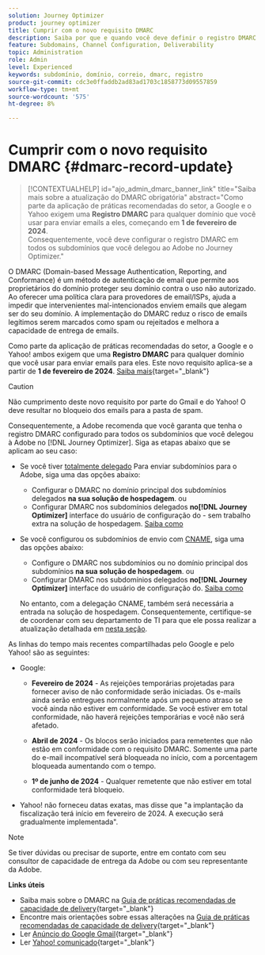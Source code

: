 ```yaml
---
solution: Journey Optimizer
product: journey optimizer
title: Cumprir com o novo requisito DMARC
description: Saiba por que e quando você deve definir o registro DMARC no Journey Optimizer
feature: Subdomains, Channel Configuration, Deliverability
topic: Administration
role: Admin
level: Experienced
keywords: subdomínio, domínio, correio, dmarc, registro
source-git-commit: cdc3e0ffaddb2ad83ad1703c1858773d09557859
workflow-type: tm+mt
source-wordcount: '575'
ht-degree: 8%

---
```


# Cumprir com o novo requisito DMARC {#dmarc-record-update}

>[!CONTEXTUALHELP]
>id="ajo_admin_dmarc_banner_link"
>title="Saiba mais sobre a atualização do DMARC obrigatória"
>abstract="Como parte da aplicação de práticas recomendadas do setor, a Google e o Yahoo exigem uma **Registro DMARC** para qualquer domínio que você usar para enviar emails a eles, começando em **1 de fevereiro de 2024**.<br>Consequentemente, você deve configurar o registro DMARC em todos os subdomínios que você delegou ao Adobe no Journey Optimizer."

O DMARC (Domain-based Message Authentication, Reporting, and Conformance) é um método de autenticação de email que permite aos proprietários do domínio proteger seu domínio contra o uso não autorizado. Ao oferecer uma política clara para provedores de email/ISPs, ajuda a impedir que intervenientes mal-intencionados enviem emails que alegam ser do seu domínio. A implementação do DMARC reduz o risco de emails legítimos serem marcados como spam ou rejeitados e melhora a capacidade de entrega de emails.

Como parte da aplicação de práticas recomendadas do setor, a Google e o Yahoo! ambos exigem que uma **Registro DMARC** para qualquer domínio que você usar para enviar emails para eles. Este novo requisito aplica-se a partir de **1 de fevereiro de 2024**. [Saiba mais](https://experienceleague.adobe.com/docs/deliverability-learn/deliverability-best-practice-guide/additional-resources/guidance-around-changes-to-google-and-yahoo.html#dmarc){target="_blank"}

>[!CAUTION]
>
>Não cumprimento deste novo requisito por parte do Gmail e do Yahoo! O deve resultar no bloqueio dos emails para a pasta de spam.

Consequentemente, a Adobe recomenda que você garanta que tenha o registro DMARC configurado para todos os subdomínios que você delegou à Adobe no [!DNL Journey Optimizer]. Siga as etapas abaixo que se aplicam ao seu caso:

* Se você tiver [totalmente delegado](delegate-subdomain.md#full-subdomain-delegation) Para enviar subdomínios para o Adobe, siga uma das opções abaixo:

   * Configurar o DMARC no domínio principal dos subdomínios delegados **na sua solução de hospedagem**.
ou
   * Configurar DMARC nos subdomínios delegados **no[!DNL Journey Optimizer]** interface do usuário de configuração do - sem trabalho extra na solução de hospedagem. [Saiba como](dmarc-record.md#implement-dmarc)

* Se você configurou os subdomínios de envio com [CNAME](delegate-subdomain.md#cname-subdomain-delegation), siga uma das opções abaixo:

   * Configure o DMARC nos subdomínios ou no domínio principal dos subdomínios **na sua solução de hospedagem**.
ou
   * Configurar DMARC nos subdomínios delegados **no[!DNL Journey Optimizer]** interface do usuário de configuração do. [Saiba como](dmarc-record.md#implement-dmarc)

  No entanto, com a delegação CNAME, também será necessária a entrada na solução de hospedagem. Consequentemente, certifique-se de coordenar com seu departamento de TI para que ele possa realizar a atualização detalhada em [nesta seção](dmarc-record.md#implement-dmarc).


As linhas do tempo mais recentes compartilhadas pelo Google e pelo Yahoo! são as seguintes:

* Google:

   * **Fevereiro de 2024** - As rejeições temporárias projetadas para fornecer aviso de não conformidade serão iniciadas. Os e-mails ainda serão entregues normalmente após um pequeno atraso se você ainda não estiver em conformidade. Se você estiver em total conformidade, não haverá rejeições temporárias e você não será afetado.

   * **Abril de 2024** - Os blocos serão iniciados para remetentes que não estão em conformidade com o requisito DMARC. Somente uma parte do e-mail incompatível será bloqueada no início, com a porcentagem bloqueada aumentando com o tempo.

   * **1º de junho de 2024** - Qualquer remetente que não estiver em total conformidade terá bloqueio.

* Yahoo! não forneceu datas exatas, mas disse que &quot;a implantação da fiscalização terá início em fevereiro de 2024. A execução será gradualmente implementada&quot;.

>[!NOTE]
>
>Se tiver dúvidas ou precisar de suporte, entre em contato com seu consultor de capacidade de entrega da Adobe ou com seu representante da Adobe.

**Links úteis**

* Saiba mais sobre o DMARC na [Guia de práticas recomendadas de capacidade de delivery](https://experienceleague.adobe.com/docs/deliverability-learn/deliverability-best-practice-guide/additional-resources/technotes/implement-dmarc.html#about){target="_blank"}
* Encontre mais orientações sobre essas alterações na [Guia de práticas recomendadas de capacidade de delivery](https://experienceleague.adobe.com/docs/deliverability-learn/deliverability-best-practice-guide/additional-resources/guidance-around-changes-to-google-and-yahoo.html){target="_blank"}
* Ler [Anúncio do Google Gmail](https://blog.google/products/gmail/gmail-security-authentication-spam-protection/){target="_blank"}
* Ler [Yahoo! comunicado](https://blog.postmaster.yahooinc.com/post/730172167494483968/more-secure-less-spam){target="_blank"}
